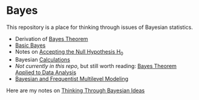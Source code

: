 # Bayes

This repository is a place for thinking through issues of Bayesian statistics.

* Derivation of [Bayes Theorem](./Bayes-Theorem/Bayes-Theorem.html)
* [Basic Bayes](./basic-Bayes/basic-Bayes.html)
* Notes on [Accepting the Null Hypothesis H<sub>0</sub>](./accepting-H0/accepting-H0.html)
* Bayesian [Calculations](./Bayesian-calculations/Bayesian-calculations.html)
* *Not currently in this repo*, but still worth reading: [Bayes Theorem Applied to Data Analysis](https://agrogan1.github.io/newstuff/Bayes-theorem/Bayes-theorem.html#1)
* [Bayesian and Frequentist Multilevel Modeling](./Bayesian-and-frequentist-MLM/Bayesian-and-frequentist-MLM.html)

Here are my notes on [Thinking Through Bayesian Ideas](https://agrogan.shinyapps.io/Thinking-Through-Bayes/)
